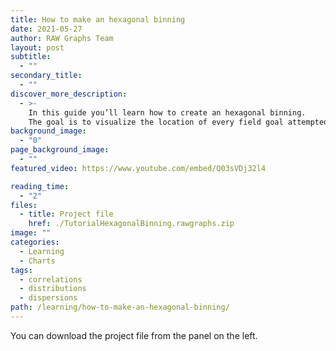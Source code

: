 ```yaml
---
title: How to make an hexagonal binning
date: 2021-05-27
author: RAW Graphs Team
layout: post
subtitle:
  - ""
secondary_title:
  - ""
discover_more_description:
  - >-
    In this guide you’ll learn how to create an hexagonal binning.
    The goal is to visualize the location of every field goal attempted by Kobe Bryant during his 20-year career
background_image:
  - "0"
page_background_image:
  - ""
featured_video: https://www.youtube.com/embed/Q03sVDj32l4

reading_time:
  - "2"
files:
  - title: Project file
    href: ./TutorialHexagonalBinning.rawgraphs.zip
image: ""
categories:
  - Learning
  - Charts
tags:
  - correlations
  - distributions
  - dispersions
path: /learning/how-to-make-an-hexagonal-binning/
---
```


You can download the project file from the panel on the left.
